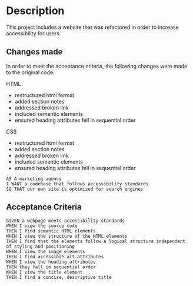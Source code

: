 # Description

This project includes a website that was refactored in order to increase accessibility for users. 

## Changes made

In order to meet the acceptance criteria, the following changes were made to the original code. 

HTML
<ul>
    <li>restructured html format</li>
    <li>added section notes</li>
    <li>addressed broken link</li>
    <li>included semantic elements</li>
    <li>ensured heading attributes fell in sequential order</li>
</ul>

CSS
<ul>
    <li>restructured html format</li>
    <li>added section notes</li>
    <li>addressed broken link</li>
    <li>included semantic elements</li>
    <li>ensured heading attributes fell in sequential order</li>
</ul>

```
AS A marketing agency
I WANT a codebase that follows accessibility standards
SO THAT our own site is optimized for search engines
```

## Acceptance Criteria

```
GIVEN a webpage meets accessibility standards
WHEN I view the source code
THEN I find semantic HTML elements
WHEN I view the structure of the HTML elements
THEN I find that the elements follow a logical structure independent of styling and positioning
WHEN I view the image elements
THEN I find accessible alt attributes
WHEN I view the heading attributes
THEN they fall in sequential order
WHEN I view the title element
THEN I find a concise, descriptive title



